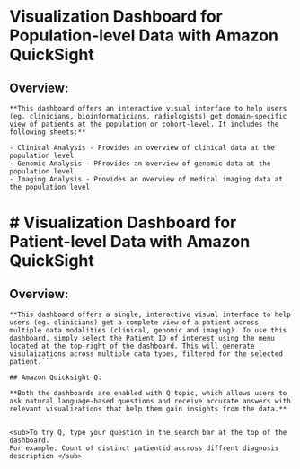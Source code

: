 # Visualization Dashboard for Population-level Data with Amazon QuickSight 

## Overview:

<!-- **HCLS customers are constantly striving to find ways of improving clinical health outcomes of a defined group of individuals for Population Health Management(PHM). Possessing and analyzing data allows providers to identify the greatest needs of the patient population. For example, if the majority of a patient population is suffering from a particular disease, say diabetes, obesity and also the corresponding social determinants of health. PHM allows providers to predict and identify patients at risk for hospital admissions, allows providers to create patient-specific care plans, and helps providers understand their patient population health trends.** -->


```
**This dashboard offers an interactive visual interface to help users (eg. clinicians, bioinformaticians, radiologists) get domain-specific view of patients at the population or cohort-level. It includes the following sheets:**

- Clinical Analysis - Provides an overview of clinical data at the population level
- Genomic Analysis - PProvides an overview of genomic data at the population level
- Imaging Analysis - Provides an overview of medical imaging data at the population level
```

# # Visualization Dashboard for Patient-level Data with Amazon QuickSight 

## Overview:

<!-- **HCLS customers are seeing a rapid growth in patient-level data size and diversity, that include genomic, clinical, medical imaging, medical claims, and sensor data. While multimodal data offers a comprehensive view that can improve patient outcomes and care, analyzing multiple modalities at scale is challenging, preventing customers from adopting multimodal analytics for precision health applications.** -->

```
**This dashboard offers a single, interactive visual interface to help users (eg. clinicians) get a complete view of a patient across multiple data modalities (clinical, genomic and imaging). To use this dashboard, simply select the Patient ID of interest using the menu located at the top-right of the dashboard. This will generate visulaizations across multiple data types, filtered for the selected patient.```

## Amazon Quicksight Q:

**Both the dashboards are enabled with Q topic, which allows users to ask natural language-based questions and receive accurate answers with relevant visualizations that help them gain insights from the data.**


<sub>To try Q, type your question in the search bar at the top of the dashboard. 
For example: Count of distinct patientid accross diffrent diagnosis description </sub>
